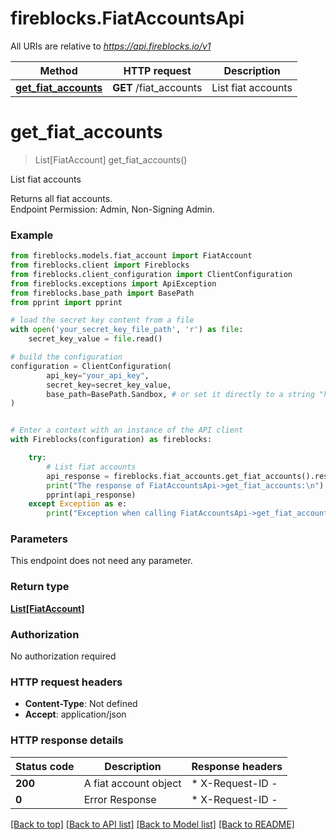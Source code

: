 # fireblocks.FiatAccountsApi

All URIs are relative to *https://api.fireblocks.io/v1*

Method | HTTP request | Description
------------- | ------------- | -------------
[**get_fiat_accounts**](FiatAccountsApi.md#get_fiat_accounts) | **GET** /fiat_accounts | List fiat accounts


# **get_fiat_accounts**
> List[FiatAccount] get_fiat_accounts()

List fiat accounts

Returns all fiat accounts. </br>Endpoint Permission: Admin, Non-Signing Admin.

### Example


```python
from fireblocks.models.fiat_account import FiatAccount
from fireblocks.client import Fireblocks
from fireblocks.client_configuration import ClientConfiguration
from fireblocks.exceptions import ApiException
from fireblocks.base_path import BasePath
from pprint import pprint

# load the secret key content from a file
with open('your_secret_key_file_path', 'r') as file:
    secret_key_value = file.read()

# build the configuration
configuration = ClientConfiguration(
        api_key="your_api_key",
        secret_key=secret_key_value,
        base_path=BasePath.Sandbox, # or set it directly to a string "https://sandbox-api.fireblocks.io/v1"
)


# Enter a context with an instance of the API client
with Fireblocks(configuration) as fireblocks:

    try:
        # List fiat accounts
        api_response = fireblocks.fiat_accounts.get_fiat_accounts().result()
        print("The response of FiatAccountsApi->get_fiat_accounts:\n")
        pprint(api_response)
    except Exception as e:
        print("Exception when calling FiatAccountsApi->get_fiat_accounts: %s\n" % e)
```



### Parameters

This endpoint does not need any parameter.

### Return type

[**List[FiatAccount]**](FiatAccount.md)

### Authorization

No authorization required

### HTTP request headers

 - **Content-Type**: Not defined
 - **Accept**: application/json

### HTTP response details

| Status code | Description | Response headers |
|-------------|-------------|------------------|
**200** | A fiat account object |  * X-Request-ID -  <br>  |
**0** | Error Response |  * X-Request-ID -  <br>  |

[[Back to top]](#) [[Back to API list]](../README.md#documentation-for-api-endpoints) [[Back to Model list]](../README.md#documentation-for-models) [[Back to README]](../README.md)


